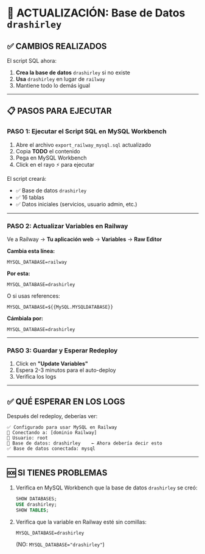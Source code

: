# 🎯 ACTUALIZACIÓN: Base de Datos `drashirley`

## ✅ CAMBIOS REALIZADOS

El script SQL ahora:
1. **Crea la base de datos** `drashirley` si no existe
2. **Usa** `drashirley` en lugar de `railway`
3. Mantiene todo lo demás igual

---

## 📋 PASOS PARA EJECUTAR

### **PASO 1: Ejecutar el Script SQL en MySQL Workbench**

1. Abre el archivo `export_railway_mysql.sql` actualizado
2. Copia **TODO** el contenido
3. Pega en MySQL Workbench
4. Click en el rayo ⚡ para ejecutar

El script creará:
- ✅ Base de datos `drashirley`
- ✅ 16 tablas
- ✅ Datos iniciales (servicios, usuario admin, etc.)

---

### **PASO 2: Actualizar Variables en Railway**

Ve a Railway → **Tu aplicación web** → **Variables** → **Raw Editor**

**Cambia esta línea:**
```
MYSQL_DATABASE=railway
```

**Por esta:**
```
MYSQL_DATABASE=drashirley
```

O si usas references:
```
MYSQL_DATABASE=${{MySQL.MYSQLDATABASE}}
```

**Cámbiala por:**
```
MYSQL_DATABASE=drashirley
```

---

### **PASO 3: Guardar y Esperar Redeploy**

1. Click en **"Update Variables"**
2. Espera 2-3 minutos para el auto-deploy
3. Verifica los logs

---

## ✅ QUÉ ESPERAR EN LOS LOGS

Después del redeploy, deberías ver:

```
✅ Configurado para usar MySQL en Railway
🔌 Conectando a: [dominio Railway]
👤 Usuario: root
📁 Base de datos: drashirley    ← Ahora debería decir esto
✅ Base de datos conectada: mysql
```

---

## 🆘 SI TIENES PROBLEMAS

1. Verifica en MySQL Workbench que la base de datos `drashirley` se creó:
   ```sql
   SHOW DATABASES;
   USE drashirley;
   SHOW TABLES;
   ```

2. Verifica que la variable en Railway esté sin comillas:
   ```
   MYSQL_DATABASE=drashirley
   ```
   (NO: `MYSQL_DATABASE="drashirley"`)











